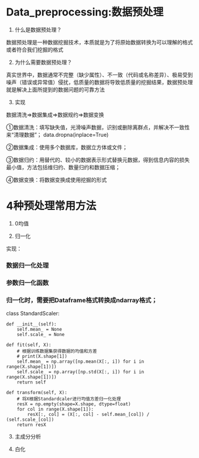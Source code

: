 # Data_preprocessing:数据预处理

1. 什么是数据预处理？

数据预处理是一种数据挖掘技术，本质就是为了将原始数据转换为可以理解的格式或者符合我们挖掘的格式

2. 为什么需要数据预处理？

真实世界中，数据通常不完整（缺少属性）、不一致（代码或名称差异）、极易受到噪声（错误或异常值）侵扰，低质量的数据将导致低质量的挖掘结果，数据预处理就是解决上面所提到的数据问题的可靠方法

3. 实现

数据清洗=>数据集成=>数据规约=>数据变换

①数据清洗：填写缺失值，光滑噪声数据，识别或删除离群点，并解决不一致性来“清理数据”；
data.dropna(inplace=True)

②数据集成：使用多个数据库，数据立方体或文件；

③数据归约：用替代的、较小的数据表示形式替换元数据，得到信息内容的损失最小值，方法包括维归约、数量归约和数据压缩；

④数据变换：将数据变换成使用挖掘的形式

# 4种预处理常用方法

1. 0均值

2. 归一化

实现：

### 数据归一化处理
### 参数归一化函数
### 归一化时，需要把Dataframe格式转换成ndarray格式；

class StandardScaler:
    
    def __init__(self):
        self.mean_ = None
        self.scale_ = None

    def fit(self, X):
        # 根据训练数据集获得数据的均值和方差
        # print(X.shape[1])
        self.mean_ = np.array([np.mean(X[:, i]) for i in range(X.shape[1])])
        self.scale_ = np.array([np.std(X[:, i]) for i in range(X.shape[1])])
        return self

    def transform(self, X):
        # 将X根据Standardcaler进行均值方差归一化处理
        resX = np.empty(shape=X.shape, dtype=float)
        for col in range(X.shape[1]):
            resX[:, col] = (X[:, col] - self.mean_[col]) / (self.scale_[col])
        return resX

3. 主成分分析

4. 白化
